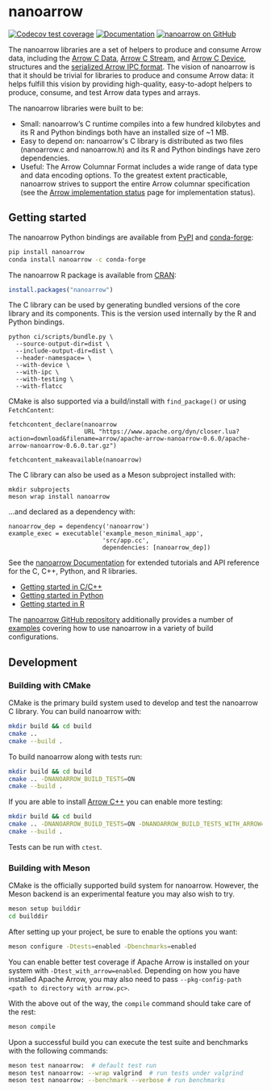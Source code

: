 <!---
  Licensed to the Apache Software Foundation (ASF) under one
  or more contributor license agreements.  See the NOTICE file
  distributed with this work for additional information
  regarding copyright ownership.  The ASF licenses this file
  to you under the Apache License, Version 2.0 (the
  "License"); you may not use this file except in compliance
  with the License.  You may obtain a copy of the License at

    http://www.apache.org/licenses/LICENSE-2.0

  Unless required by applicable law or agreed to in writing,
  software distributed under the License is distributed on an
  "AS IS" BASIS, WITHOUT WARRANTIES OR CONDITIONS OF ANY
  KIND, either express or implied.  See the License for the
  specific language governing permissions and limitations
  under the License.
-->

# nanoarrow

[![Codecov test coverage](https://codecov.io/gh/apache/arrow-nanoarrow/branch/main/graph/badge.svg)](https://app.codecov.io/gh/apache/arrow-nanoarrow?branch=main)
[![Documentation](https://img.shields.io/badge/Documentation-main-yellow)](https://arrow.apache.org/nanoarrow/)
[![nanoarrow on GitHub](https://img.shields.io/badge/GitHub-apache%2Farrow--nanoarrow-blue)](https://github.com/apache/arrow-nanoarrow)

The nanoarrow libraries are a set of helpers to produce and consume Arrow data,
including the
[Arrow C Data](https://arrow.apache.org/docs/format/CDataInterface.html),
[Arrow C Stream](https://arrow.apache.org/docs/format/CStreamInterface.html),
and [Arrow C Device](https://arrow.apache.org/docs/format/CDeviceDataInterface.html),
structures and the
[serialized Arrow IPC format](https://arrow.apache.org/docs/format/Columnar.html#serialization-and-interprocess-communication-ipc).
The vision of nanoarrow is that it should be trivial for libraries to produce and consume
Arrow data: it helps fulfill this vision by providing high-quality, easy-to-adopt
helpers to produce, consume, and test Arrow data types and arrays.

The nanoarrow libraries were built to be:

- Small: nanoarrow’s C runtime compiles into a few hundred kilobytes and its R and Python
  bindings both have an installed size of ~1 MB.
- Easy to depend on: nanoarrow's C library is distributed as two files (nanoarrow.c and
  nanoarrow.h) and its R and Python bindings have zero dependencies.
- Useful: The Arrow Columnar Format includes a wide range of data type and data encoding
  options. To the greatest extent practicable, nanoarrow strives to support the entire
  Arrow columnar specification (see the
  [Arrow implementation status](https://arrow.apache.org/docs/status.html) page for
  implementation status).

## Getting started

The nanoarrow Python bindings are available from [PyPI](https://pypi.org/) and
[conda-forge](https://conda-forge.org/):

```sh
pip install nanoarrow
conda install nanoarrow -c conda-forge
```

The nanoarrow R package is available from [CRAN](https://cran.r-project.org):

```r
install.packages("nanoarrow")
```

The C library can be used by generating bundled versions of the core library
and its components. This is the version used internally by the R and Python
bindings.

```shell
python ci/scripts/bundle.py \
  --source-output-dir=dist \
  --include-output-dir=dist \
  --header-namespace= \
  --with-device \
  --with-ipc \
  --with-testing \
  --with-flatcc
```

CMake is also supported via a build/install with `find_package()` or using
`FetchContent`:

```
fetchcontent_declare(nanoarrow
                     URL "https://www.apache.org/dyn/closer.lua?action=download&filename=arrow/apache-arrow-nanoarrow-0.6.0/apache-arrow-nanoarrow-0.6.0.tar.gz")

fetchcontent_makeavailable(nanoarrow)
```

The C library can also be used as a Meson subproject installed with:

```shell
mkdir subprojects
meson wrap install nanoarrow
```

...and declared as a dependency with:

```
nanoarrow_dep = dependency('nanoarrow')
example_exec = executable('example_meson_minimal_app',
                          'src/app.cc',
                          dependencies: [nanoarrow_dep])
```

See the [nanoarrow Documentation](https://arrow.apache.org/nanoarrow/latest/) for
extended tutorials and API reference for the C, C++, Python, and R libraries.

- [Getting started in C/C++](https://arrow.apache.org/nanoarrow/latest/getting-started/cpp.html)
- [Getting started in Python](https://arrow.apache.org/nanoarrow/latest/getting-started/python.html)
- [Getting started in R](https://arrow.apache.org/nanoarrow/latest/getting-started/r.html)

The [nanoarrow GitHub repository](https://github.com/apache/arrow-nanoarrow) additionally
provides a number of [examples](https://github.com/apache/arrow-nanoarrow/tree/main/examples)
covering how to use nanoarrow in a variety of build configurations.

## Development

### Building with CMake

CMake is the primary build system used to develop and test the nanoarrow C library. You can build
nanoarrow with:

```sh
mkdir build && cd build
cmake ..
cmake --build .
```

To build nanoarrow along with tests run:

```sh
mkdir build && cd build
cmake .. -DNANOARROW_BUILD_TESTS=ON
cmake --build .
```

If you are able to install [Arrow C++](https://arrow.apache.org/install/) you can enable
more testing:

```sh
mkdir build && cd build
cmake .. -DNANOARROW_BUILD_TESTS=ON -DNANOARROW_BUILD_TESTS_WITH_ARROW=ON
cmake --build .
```

Tests can be run with `ctest`.

### Building with Meson

CMake is the officially supported build system for nanoarrow. However, the Meson
backend is an experimental feature you may also wish to try.

```sh
meson setup builddir
cd builddir
```

After setting up your project, be sure to enable the options you want:

```sh
meson configure -Dtests=enabled -Dbenchmarks=enabled
```

You can enable better test coverage if Apache Arrow is installed on your system
with `-Dtest_with_arrow=enabled`. Depending on how you have installed Apache Arrow,
you may also need to pass `--pkg-config-path <path to directory with arrow.pc>`.

With the above out of the way, the `compile` command should take care of the rest:

```sh
meson compile
```

Upon a successful build you can execute the test suite and benchmarks with the
following commands:

```sh
meson test nanoarrow:  # default test run
meson test nanoarrow: --wrap valgrind  # run tests under valgrind
meson test nanoarrow: --benchmark --verbose # run benchmarks
```
